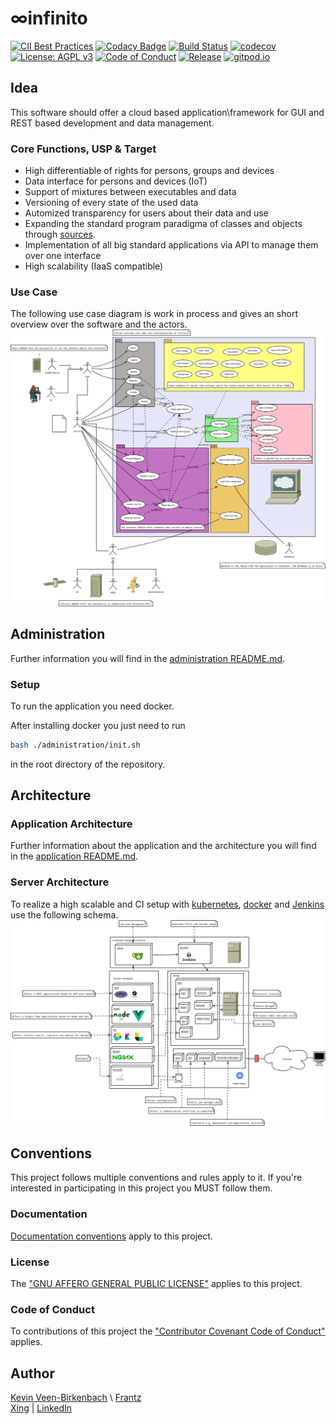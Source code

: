 # ∞infinito
[![CII Best Practices](https://bestpractices.coreinfrastructure.org/projects/2448/badge)](https://bestpractices.coreinfrastructure.org/projects/2448)
[![Codacy Badge](https://api.codacy.com/project/badge/Grade/2754e42b5db4404798c13d1cf871dac3)](https://app.codacy.com/app/KevinFrantz/infinito?utm_source=github.com&utm_medium=referral&utm_content=KevinFrantz/infinito&utm_campaign=Badge_Grade_Dashboard)
[![Build Status](https://travis-ci.org/KevinFrantz/infinito.svg?branch=master)](https://travis-ci.org/KevinFrantz/infinito)
[![codecov](https://codecov.io/gh/KevinFrantz/infinito/branch/master/graph/badge.svg)](https://codecov.io/gh/KevinFrantz/infinito)
[![License: AGPL v3](https://img.shields.io/badge/License-AGPL%20v3-blue.svg)](https://www.gnu.org/licenses/agpl-3.0)
[![Code of Conduct](https://img.shields.io/badge/%E2%9D%A4-code%20of%20conduct-blue.svg?style=flat)](https://github.com/KevinFrantz/infinito/blob/master/CODE_OF_CONDUCT.md)
[![Release](https://img.shields.io/badge/Release-Pre--Alpha--Release-red.svg)](https://en.wikipedia.org/wiki/Software_release_life_cycle)
[![gitpod.io](https://img.shields.io/badge/gitpod.io-%E2%9C%93-blue.svg)](https://gitpod.io/#https://github.com/KevinFrantz/infinito)

## Idea

This software should offer a cloud based application\\framework for GUI and REST based development and data management.

### Core Functions, USP & Target
- High differentiable of rights for persons, groups and devices
- Data interface for persons and devices (IoT)
- Support of mixtures between executables and data
- Versioning of every state of the used data
- Automized transparency for users about their data and use
- Expanding the standard program paradigma of classes and objects through [sources](application/symfony/src/Entity/Source/README.md).
- Implementation of all big standard applications via API to manage them over one interface
- High scalability (IaaS compatible)

### Use Case
The following use case diagram is work in process and gives an short overview over the software and the actors.
![Use Case Diagram](.meta/use-case-brainstorming.svg)

## Administration
Further information you will find in the [administration README.md](./administration/README.md).

### Setup
To run the application you need docker.

After installing docker you just need to run
```bash
bash ./administration/init.sh
```
in the root directory of the repository.
## Architecture

### Application Architecture
Further information about the application and the architecture you will find in the [application README.md](./application/README.md).

### Server Architecture
To realize a high scalable and CI setup with [kubernetes](https://kubernetes.io/), [docker](https://www.docker.com/) and [Jenkins](https://jenkins.io/) use the following schema.
![Server Architecture](.meta/container-server-architecture.png)

## Conventions
This project follows multiple conventions and rules apply to it. If you're interested in participating in this project you MUST follow them.

### Documentation
[Documentation conventions](./DOCUMENTATION_CONVENTION.md) apply to this project.

### License
The ["GNU AFFERO GENERAL PUBLIC LICENSE"](./LICENSE.txt) applies to this project.

### Code of Conduct
To contributions of this project the ["Contributor Covenant Code of Conduct"](./CODE_OF_CONDUCT.md) applies.

## Author
[Kevin Veen-Birkenbach](kevin@veen.world) \\ [Frantz](mail@Kevin-Frantz.de) <br />
 [Xing](https://www.xing.com/profile/Kevin_Frantz2/) | [LinkedIn](https://www.linkedin.com/in/kevinfrantz/)
